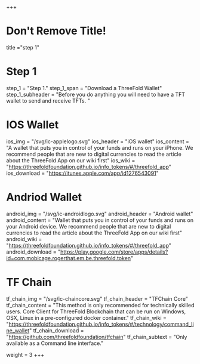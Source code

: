 +++
# Don't Remove Title!
title ="step 1"

# Step 1
step_1 = "Step 1."
step_1_span = "Download a ThreeFold Wallet"
step_1_subheader = "Before you do anything you will need to have a TFT wallet to send and receive TFTs. "


# IOS Wallet
ios_img = "/svg/ic-applelogo.svg"
ios_header = "iOS wallet"
ios_content = "A wallet that puts you in control of your funds and runs on your iPhone. We recommend people that are new to digital currencies to read the article about the ThreeFold App on our wiki first"
ios_wiki = "https://threefoldfoundation.github.io/info_tokens/#/threefold_app"
ios_download = "https://itunes.apple.com/app/id1276543091"

# Andriod Wallet
android_img = "/svg/ic-androidlogo.svg"
android_header = "Android wallet"
android_content = "Wallet that puts you in control of your funds and runs on your Android device. We recommend people that are new to digital currencies to read the article about the ThreeFold App on our wiki first"
android_wiki = "https://threefoldfoundation.github.io/info_tokens/#/threefold_app"
android_download = "https://play.google.com/store/apps/details?id=com.mobicage.rogerthat.em.be.threefold.token"

# TF Chain
tf_chain_img = "/svg/ic-chaincore.svg"
tf_chain_header = "TFChain Core"
tf_chain_content = "This method is only recommended for technically skilled users. Core Client for ThreeFold Blockchain that can be run on Windows, OSX, Linux in a pre-configured docker container."
tf_chain_wiki = "https://threefoldfoundation.github.io/info_tokens/#/technology/command_line_wallet"
tf_chain_download = "https://github.com/threefoldfoundation/tfchain"
tf_chain_subtext = "Only available as a Command line interface."

weight = 3
+++

